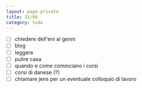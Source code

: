 ```yaml
--- 
layout: page-private
title: 31/08
category: todo
---
```


- [ ] chiedere dell'eni ai genni
- [ ] blog
- [ ] leggere
- [ ] pulire casa
- [ ] quando e come cominciano i corsi
- [ ] corsi di danese (?)
- [ ] chiamare jens per un eventuale colloquio di lavoro
